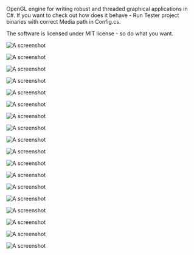 OpenGL engine for writing robust and threaded graphical applications in C#.
If you want to check out how does it behave - Run Tester project binaries with correct Media path in Config.cs.

The software is licensed under MIT license - so do what you want.

![A screenshot](http://i.imgur.com/p5h1sjq.jpg "Screenshot")

![A screenshot](http://i.imgur.com/TZISwdx.png "Screenshot")

![A screenshot](http://i.imgur.com/7vETONq.png "Screenshot")

![A screenshot](http://i.imgur.com/7NfaOWm.png "Screenshot")

![A screenshot](http://deferred.pl/wp-content/uploads/2015/04/TdLd86M.jpg "Screenshot")

![A screenshot](http://i.imgur.com/l03L9Xd.png "Screenshot")

![A screenshot](http://i.imgur.com/g48bBcE.jpg "Screenshot")

![A screenshot](http://i.imgur.com/pxjinyV.jpg "Screenshot")

![A screenshot](http://i.imgur.com/yqXgdzk.jpg "Screenshot")

![A screenshot](http://i.imgur.com/gVS6mEK.jpg "Screenshot")

![A screenshot](http://i.imgur.com/mr7jZdc.jpg "Screenshot")

![A screenshot](http://i.imgur.com/Pwz48v1.jpg "Screenshot")

![A screenshot](http://i.imgur.com/qZLnefr.jpg "Screenshot")

![A screenshot](http://i.imgur.com/8J13NGI.jpg "Screenshot")

![A screenshot](http://i.imgur.com/1nWJQKz.jpg "Screenshot")

![A screenshot](http://i.imgur.com/QqXkx3m.jpg "Screenshot")

![A screenshot](http://i.imgur.com/RrAAhJc.jpg "Screenshot")

![A screenshot](http://i.imgur.com/Q3avUB2.jpg "Screenshot")
